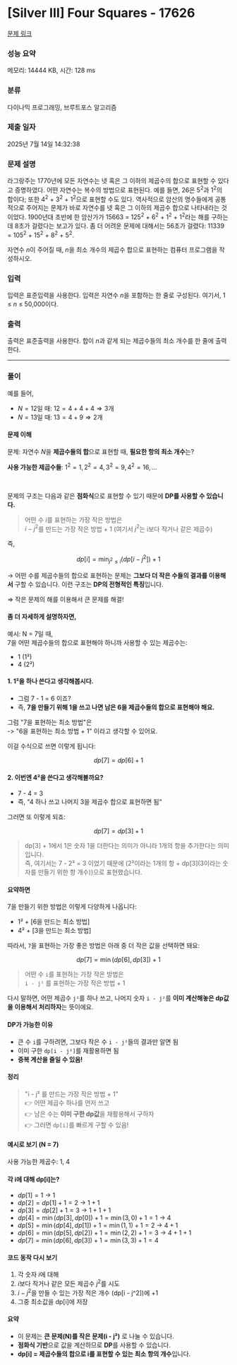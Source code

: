 # [Silver III] Four Squares - 17626 

[문제 링크](https://www.acmicpc.net/problem/17626) 

### 성능 요약

메모리: 14444 KB, 시간: 128 ms

### 분류

다이나믹 프로그래밍, 브루트포스 알고리즘

### 제출 일자

2025년 7월 14일 14:32:38

### 문제 설명

<p>라그랑주는 1770년에 모든 자연수는 넷 혹은 그 이하의 제곱수의 합으로 표현할 수 있다고 증명하였다. 어떤 자연수는 복수의 방법으로 표현된다. 예를 들면, 26은 5<sup>2</sup>과 1<sup>2</sup>의 합이다; 또한 4<sup>2</sup> + 3<sup>2</sup> + 1<sup>2</sup>으로 표현할 수도 있다. 역사적으로 암산의 명수들에게 공통적으로 주어지는 문제가 바로 자연수를 넷 혹은 그 이하의 제곱수 합으로 나타내라는 것이었다. 1900년대 초반에 한 암산가가 15663 = 125<sup>2</sup> + 6<sup>2</sup> + 1<sup>2</sup> + 1<sup>2</sup>라는 해를 구하는데 8초가 걸렸다는 보고가 있다. 좀 더 어려운 문제에 대해서는 56초가 걸렸다: 11339 = 105<sup>2</sup> + 15<sup>2</sup> + 8<sup>2</sup> + 5<sup>2</sup>.</p>

<p>자연수 <em>n</em>이 주어질 때, <em>n</em>을 최소 개수의 제곱수 합으로 표현하는 컴퓨터 프로그램을 작성하시오.</p>

### 입력 

 <p>입력은 표준입력을 사용한다. 입력은 자연수 <em>n</em>을 포함하는 한 줄로 구성된다. 여기서, 1 ≤ <em>n</em> ≤ 50,000이다.</p>

### 출력 

 <p>출력은 표준출력을 사용한다. 합이 <em>n</em>과 같게 되는 제곱수들의 최소 개수를 한 줄에 출력한다.</p>

---

### 풀이
예를 들어,
- $N = 12$일 때: $12 = 4 + 4 + 4 \Rightarrow 3$개
- $N = 13$일 때: $13 = 4 + 9 \Rightarrow 2$개

#### 문제 이해

문제: 자연수 $N$을 **제곱수들의 합**으로 표현할 때, **필요한 항의 최소 개수**는?

**사용 가능한 제곱수들**: $1^2 = 1, 2^2 = 4, 3^2 = 9, 4^2 = 16, \ldots$

<br/>

문제의 구조는 다음과 같은 **점화식**으로 표현할 수 있기 때문에 **DP를 사용할 수 있습니다.**

> 어떤 수 $i$를 표현하는 가장 작은 방법은  
> $i - j^2$를 만드는 가장 작은 방법 + 1 (여기서 $j^2$는 i보다 작거나 같은 제곱수)

즉,

$$
dp[i] = \min_{j^2 \le i}(dp[i - j^2]) + 1
$$

→ 어떤 수를 제곱수들의 합으로 표현하는 문제는
**그보다 더 작은 수들의 결과를 이용해서** 구할 수 있습니다.
이런 구조는 **DP의 전형적인 특징**입니다.

$\Rightarrow$ 작은 문제의 해를 이용해서 큰 문제를 해결!

#### 좀 더 자세하게 설명하자면,
예시: N = 7일 때,  
7을 어떤 제곱수들의 합으로 표현해야 하니까 사용할 수 있는 제곱수는:
- 1 (1²)
- 4 (2²)

#### 1. 1²을 하나 쓴다고 생각해봅시다.

- 그럼 7 - 1 = 6 이죠?
- 즉, **7을 만들기 위해 1을 쓰고 나면 남은 6을 제곱수들의 합으로 표현해야 해요.**

그럼 "7을 표현하는 최소 방법"은  
-> "6을 표현하는 최소 방법 + 1" 이라고 생각할 수 있어요.

이걸 수식으로 쓰면 이렇게 됩니다:

$$
dp[7] = dp[6] + 1
$$

#### 2. 이번엔 4²을 쓴다고 생각해볼까요?

- 7 - 4 = 3
- 즉, "4 하나 쓰고 나머지 3을 제곱수 합으로 표현하면 됨"

그러면 또 이렇게 되죠:

$$
dp[7] = dp[3] + 1
$$

> dp[3] + 1에서 1은 숫자 1을 더한다는 의미가 아니라 1개의 항을 추가한다는 의미입니다.  
> 즉, 여기서는 7 - 2² = 3 이었기 때문에 (2²이라는 1개의 항 + dp[3](3이라는 숫자를 만들기 위한 항 개수))으로 표현했습니다.

#### 요약하면

7을 만들기 위한 방법은 이렇게 다양하게 나옵니다:

- 1² + [6을 만드는 최소 방법]
- 4² + [3을 만드는 최소 방법]

따라서, `7`을 표현하는 가장 좋은 방법은 아래 중 더 작은 값을 선택하면 돼요:

$$
dp[7] = \min(dp[6], dp[3]) + 1
$$

> 어떤 수 `i`를 표현하는 가장 작은 방법은  
> `i - j²` 를 표현하는 가장 작은 방법 + 1

다시 말하면, 어떤 제곱수 `j²`를 하나 쓰고, 나머지 숫자 `i - j²`를 **이미 계산해놓은 dp값을 이용해서 처리하자**는 뜻이에요.

#### DP가 가능한 이유

- 큰 수 `i`를 구하려면, 그보다 작은 수 `i - j²`들의 결과만 알면 됨
- 이미 구한 `dp[i - j²]`를 재활용하면 됨
- **중복 계산을 줄일 수 있음!**

####  정리

> "i - j² 를 만드는 가장 작은 방법 + 1"  
> 👉 어떤 제곱수 하나를 먼저 쓰고  
> 👉 남은 수는 **이미 구한 dp값**을 재활용해서 구하자  
> 👉 그러면 `dp[i]`를 빠르게 구할 수 있음!

#### 예시로 보기 (N = 7)

사용 가능한 제곱수: 1, 4

#### 각 i에 대해 dp[i]는?

- $dp[1] = 1$ → $1$
- $dp[2] = dp[1] + 1 = 2$ → $1 + 1$
- $dp[3] = dp[2] + 1 = 3$ → $1 + 1 + 1$
- $dp[4] = \min(dp[3], dp[0]) + 1 = \min(3, 0) + 1 = 1$ → $4$
- $dp[5] = \min(dp[4], dp[1]) + 1 = \min(1, 1) + 1 = 2$ → $4 + 1$
- $dp[6] = \min(dp[5], dp[2]) + 1 = \min(2, 2) + 1 = 3$ → $4 + 1 + 1$
- $dp[7] = \min(dp[6], dp[3]) + 1 = \min(3, 3) + 1 = 4$

#### 코드 동작 다시 보기

1. 각 숫자 $i$에 대해
2. $i$보다 작거나 같은 모든 제곱수 $j^2$를 시도
3. $i - j^2$을 만들 수 있는 가장 적은 개수 (dp\[i - j^2])에 +1
4. 그중 최소값을 dp\[i]에 저장

#### 요약

- 이 문제는 **큰 문제(N)를 작은 문제(i - j²)** 로 나눌 수 있습니다.
- **점화식 기반**으로 값을 계산하므로 **DP**를 사용할 수 있습니다.
- **dp[i] = 제곱수들의 합으로 i를 표현할 수 있는 최소 항의 개수**입니다.